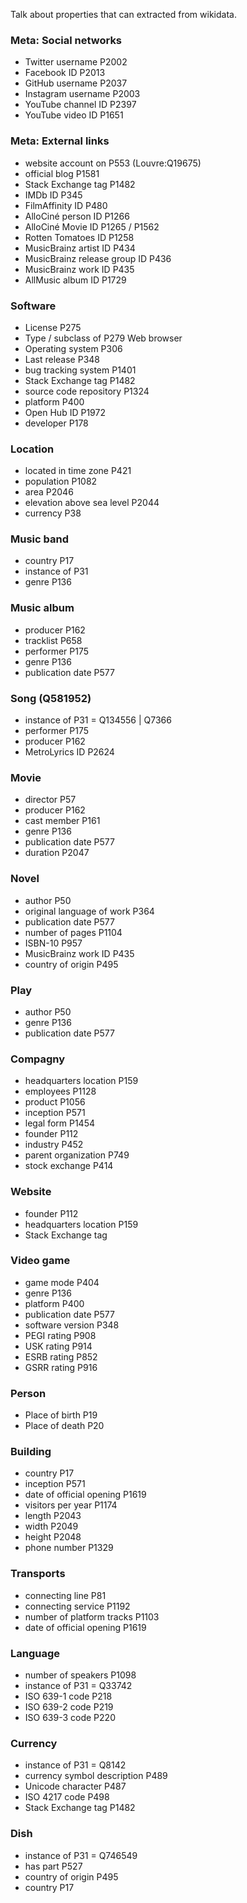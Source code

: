 Talk about properties that can extracted from wikidata.

### Meta: Social networks
- Twitter username		P2002
- Facebook ID			P2013
- GitHub username		P2037
- Instagram username		P2003
- YouTube channel ID		P2397
- YouTube video ID		P1651

### Meta: External links
- website account on		P553	(Louvre:Q19675)
- official blog			P1581
- Stack Exchange tag		P1482
- IMDb ID			P345
- FilmAffinity ID		P480
- AlloCiné person ID		P1266
- AlloCiné Movie ID		P1265 / P1562
- Rotten Tomatoes ID		P1258
- MusicBrainz artist ID		P434
- MusicBrainz release group ID  P436
- MusicBrainz work ID		P435
- AllMusic album ID		P1729

### Software
- License			P275
- Type / subclass of		P279	Web browser
- Operating system		P306
- Last release			P348
- bug tracking system		P1401
- Stack Exchange tag		P1482
- source code repository	P1324
- platform			P400
- Open Hub ID			P1972
- developer			P178 


### Location
- located in time zone		P421
- population			P1082
- area				P2046
- elevation above sea level	P2044
- currency			P38


### Music band
- country			P17
- instance of			P31
- genre				P136


### Music album
- producer			P162
- tracklist			P658
- performer			P175
- genre				P136
- publication date		P577


### Song (Q581952)
- instance of			P31 = Q134556 | Q7366
- performer			P175
- producer			P162
- MetroLyrics ID		P2624


### Movie
- director			P57
- producer			P162
- cast member			P161
- genre				P136
- publication date		P577
- duration			P2047


### Novel
- author			P50
- original language of work	P364
- publication date		P577
- number of pages		P1104
- ISBN-10			P957
- MusicBrainz work ID		P435
- country of origin		P495


### Play
- author			P50
- genre				P136
- publication date		P577


### Compagny
- headquarters location		P159
- employees			P1128
- product			P1056
- inception			P571
- legal form			P1454
- founder			P112
- industry			P452
- parent organization		P749
- stock exchange		P414


### Website
- founder			P112
- headquarters location		P159
- Stack Exchange tag		


### Video game
- game mode			P404
- genre				P136
- platform			P400
- publication date		P577
- software version		P348
- PEGI rating			P908
- USK rating			P914
- ESRB rating			P852
- GSRR rating			P916


### Person
- Place of birth		P19
- Place of death		P20


### Building
- country			P17
- inception			P571
- date of official opening	P1619
- visitors per year		P1174
- length			P2043
- width				P2049
- height			P2048
- phone number			P1329


### Transports
- connecting line		P81
- connecting service		P1192
- number of platform tracks	P1103
- date of official opening	P1619


### Language 
- number of speakers		P1098
- instance of			P31 = Q33742
- ISO 639-1 code		P218
- ISO 639-2 code		P219
- ISO 639-3 code		P220


### Currency
- instance of			P31 = Q8142
- currency symbol description	P489
- Unicode character		P487
- ISO 4217 code			P498
- Stack Exchange tag		P1482


### Dish
- instance of			P31 = Q746549
- has part			P527
- country of origin		P495
- country			P17
